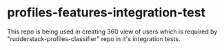 # profiles-features-integration-test
This repo is being used in creating 360 view of users which is required by "rudderstack-profiles-classifier" repo in it's integration tests.
